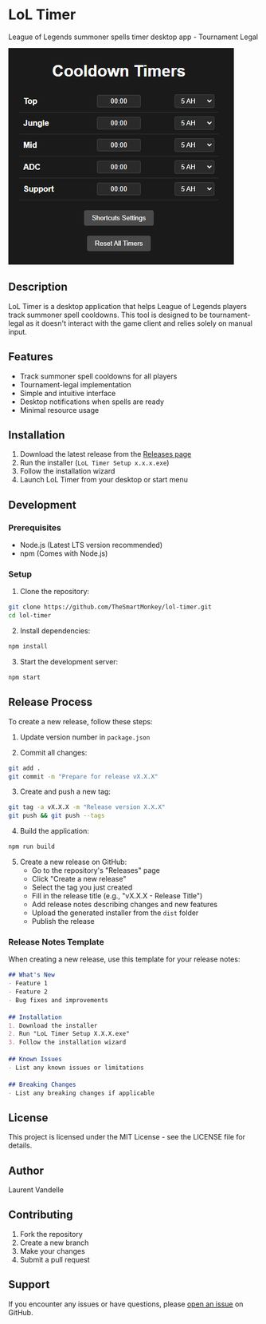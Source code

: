 # LoL Timer

League of Legends summoner spells timer desktop app - Tournament Legal

![app-example](https://github.com/TheSmartMonkey/lol-timer/blob/main/.github/images/app-example.png)

## Description

LoL Timer is a desktop application that helps League of Legends players track summoner spell cooldowns. This tool is designed to be tournament-legal as it doesn't interact with the game client and relies solely on manual input.

## Features

- Track summoner spell cooldowns for all players
- Tournament-legal implementation
- Simple and intuitive interface
- Desktop notifications when spells are ready
- Minimal resource usage

## Installation

1. Download the latest release from the [Releases page](https://github.com/TheSmartMonkey/lol-timer/releases)
2. Run the installer (`LoL Timer Setup x.x.x.exe`)
3. Follow the installation wizard
4. Launch LoL Timer from your desktop or start menu

## Development

### Prerequisites

- Node.js (Latest LTS version recommended)
- npm (Comes with Node.js)

### Setup

1. Clone the repository:
```bash
git clone https://github.com/TheSmartMonkey/lol-timer.git
cd lol-timer
```

2. Install dependencies:
```bash
npm install
```

3. Start the development server:
```bash
npm start
```

## Release Process

To create a new release, follow these steps:

1. Update version number in `package.json`

2. Commit all changes:
```bash
git add .
git commit -m "Prepare for release vX.X.X"
```

3. Create and push a new tag:
```bash
git tag -a vX.X.X -m "Release version X.X.X"
git push && git push --tags
```

4. Build the application:
```bash
npm run build
```

5. Create a new release on GitHub:
   - Go to the repository's "Releases" page
   - Click "Create a new release"
   - Select the tag you just created
   - Fill in the release title (e.g., "vX.X.X - Release Title")
   - Add release notes describing changes and new features
   - Upload the generated installer from the `dist` folder
   - Publish the release

### Release Notes Template

When creating a new release, use this template for your release notes:

```markdown
## What's New
- Feature 1
- Feature 2
- Bug fixes and improvements

## Installation
1. Download the installer
2. Run "LoL Timer Setup X.X.X.exe"
3. Follow the installation wizard

## Known Issues
- List any known issues or limitations

## Breaking Changes
- List any breaking changes if applicable
```

## License

This project is licensed under the MIT License - see the LICENSE file for details.

## Author

Laurent Vandelle

## Contributing

1. Fork the repository
2. Create a new branch
3. Make your changes
4. Submit a pull request

## Support

If you encounter any issues or have questions, please [open an issue](https://github.com/TheSmartMonkey/lol-timer/issues/new) on GitHub.
